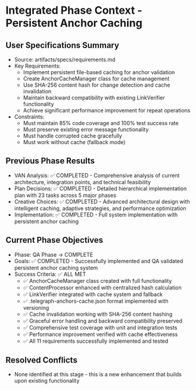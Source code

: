# Integrated Phase Context - Persistent Anchor Caching

## User Specifications Summary
- Source: artifacts/specs/requirements.md
- Key Requirements: 
  - Implement persistent file-based caching for anchor validation
  - Create AnchorCacheManager class for cache management
  - Use SHA-256 content hash for change detection and cache invalidation
  - Maintain backward compatibility with existing LinkVerifier functionality
  - Achieve significant performance improvement for repeat operations
- Constraints: 
  - Must maintain 85% code coverage and 100% test success rate
  - Must preserve existing error message functionality
  - Must handle corrupted cache gracefully
  - Must work without cache (fallback mode)

## Previous Phase Results
- VAN Analysis: ✅ COMPLETED - Comprehensive analysis of current architecture, integration points, and technical feasibility
- Plan Decisions: ✅ COMPLETED - Detailed hierarchical implementation plan with 23 tasks across 5 major phases  
- Creative Choices: ✅ COMPLETED - Advanced architectural design with intelligent caching, adaptive strategies, and performance optimization
- Implementation: ✅ COMPLETED - Full system implementation with persistent anchor caching

## Current Phase Objectives
- Phase: QA Phase → COMPLETE
- Goals: ✅ COMPLETED - Successfully implemented and QA validated persistent anchor caching system
- Success Criteria: ✅ ALL MET
  - ✅ AnchorCacheManager class created with full functionality
  - ✅ ContentProcessor enhanced with centralized hash calculation
  - ✅ LinkVerifier integrated with cache system and fallback
  - ✅ .telegraph-anchors-cache.json format implemented with versioning
  - ✅ Cache invalidation working with SHA-256 content hashing
  - ✅ Graceful error handling and backward compatibility preserved
  - ✅ Comprehensive test coverage with unit and integration tests
  - ✅ Performance improvement verified with cache effectiveness
  - ✅ All 11 requirements successfully implemented and tested

## Resolved Conflicts
- None identified at this stage - this is a new enhancement that builds upon existing functionality